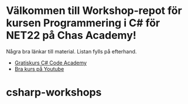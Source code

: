 # Välkommen till Workshop-repot för kursen Programmering i C# för NET22 på Chas Academy!

Några bra länkar till material. Listan fylls på efterhand.

* [Gratiskurs C# Code Academy](https://www.codecademy.com/learn/learn-c-sharp)
* [Bra kurs på Youtube](https://www.youtube.com/playlist?list=PLdo4fOcmZ0oVxKLQCHpiUWun7vlJJvUiN)
# csharp-workshops
